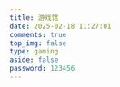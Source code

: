 ```yaml
---
title: 游戏馆
date: 2025-02-18 11:27:01
comments: true
top_img: false
type: gaming
aside: false
password: 123456
---
```

